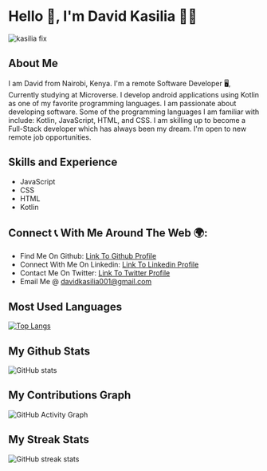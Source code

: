 # Hello 👋, I'm David Kasilia :technologist:

![kasilia fix](https://user-images.githubusercontent.com/83514256/184364086-ea5fb9c3-0e43-4924-a981-5990f868da44.png)


## About Me 
I am David from Nairobi, Kenya. I'm a remote Software Developer 🖥️, Currently studying at Microverse. I develop android applications using Kotlin as one of my favorite programming languages. I am passionate about developing software. Some of the programming languages I am familiar with include: Kotlin, JavaScript, HTML, and CSS. I am skilling up to become a Full-Stack developer which has always been my dream. I'm open to new remote job opportunities.

## Skills and Experience
<ul>
<li>JavaScript</li>
<li>CSS</li>
<li>HTML</li>
<li>Kotlin</li>
</ul>

## Connect :telephone_receiver: With Me Around The Web :earth_africa::
<ul>
<li>Find Me On Github: <a href="https://github.com/David-Kasilia">Link To Github Profile</a></li>
<li>Connect With Me On Linkedin: <a href="https://www.linkedin.com/in/david-kasilia-846241211/">Link To Linkedin Profile</a></li>
<li>Contact Me On Twitter: <a href="https://twitter.com/DavidKasilia">Link To Twitter Profile</a></li>
<li>Email Me @ <a href="davidkasilia001@gmail.com">davidkasilia001@gmail.com</a></li>
</ul>


## Most Used Languages
[![Top Langs](https://github-readme-stats.vercel.app/api/top-langs/?username=David-Kasilia)](https://github.com/anuraghazra/github-readme-stats)


## My Github Stats
![GitHub stats](https://github-readme-stats.vercel.app/api?username=David-Kasilia&show_icons=true)  


## My Contributions Graph
![GitHub Activity Graph](https://activity-graph.herokuapp.com/graph?username=David-Kasilia) 


## My Streak Stats
![GitHub streak stats](https://github-readme-streak-stats.herokuapp.com/?user=David-Kasilia)  


